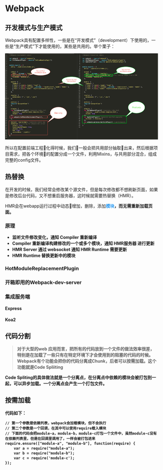 # Webpack
## 开发模式与生产模式
Webpack具有配置多样性，一些是在“开发模式”（development）下使用的，一些是“生产模式”下才能使用的，某些是共用的。举个栗子：

![image](./webpack-config-dev-prod.png)

所以在配置前端工程化得时候，我们一般会把共用部分抽取出来，然后根据项目需求，把各个环境的配置分成一个文件，利用Mixins，与共用部分混合，组成完整的config文件。

## 热替换
在开发的时候，我们经常会修改某个源文件，但是每次修改都不想刷新页面，如果是修改后台代码，又不想重启服务器，这时候就需要热替换（HMR）。

HMR会在webapp运行过程中动态增加，删除，添加<font color=#2196F3><b>模块<b></font>，而无需重新加载页面。
### 原理
- 监听文件修改变化，通知 Compiler 重新编译
- Compiler 重新编译构建修改的一个或多个模块，通知 HMR服务器 进行更新
- HMR Server 通过 websocket 通知 HMR Runtime 需要更新
- HMR Runtime 替换更新中的模块

### HotModuleReplacementPlugin


### 开箱即用的Webpack-dev-server


### 集成服务端
#### Express
#### Koa2

## 代码分割
>对于大型的web 应用而言，把所有的代码放到一个文件的做法效率很差，特别是在加载了一些只有在特定环境下才会使用到的阻塞的代码的时候。Webpack有个功能会把你的代码分离成Chunk，后者可以按需加载。这个功能就是Code Spliiting

Code Spliting的具体做法就是一个分离点，在分离点中依赖的模块会被打包到一起，可以异步加载。一个分离点会产生一个打包文件。
## 按需加载
代码如下：

    // 第一个参数是依赖列表，webpack会加载模块，但不会执行
    // 第二个参数是一个回调，在其中可以使用require载入模块
    // 下面的代码会把module-a，module-b，module-c打包一个文件中，虽然module-c没有在依赖列表里，但是在回调里调用了，一样会被打包进来
    require.ensure(["module-a", "module-b"], function(require) {
        var a = require("module-a");
        var b = require("module-b");
        var c = require('module-c');
    });